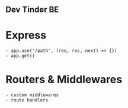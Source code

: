 ## Dev Tinder BE ##

# Express
    - app.use('/path', (req, res, next) => {})
    - app.get()

# Routers & Middlewares
    - custom middlewares
    - route handlers
